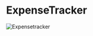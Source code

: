 # ExpenseTracker



![Expensetracker](https://github.com/morascliva/ExpenseTracker/assets/94843082/9f0424f9-ad37-4646-a191-43b23e7cca72)
